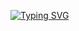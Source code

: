 <p align="center">
<a href="https://github.com/Yugen02">

[![Typing SVG](https://readme-typing-svg.demolab.com?font=Fira+Code&pause=1000&color=2EF7D7&center=true&multiline=true&width=435&lines=Efrain+Quintero;Electrical+and+Electronic+Engineer)](https://github.com/Yugen02)
